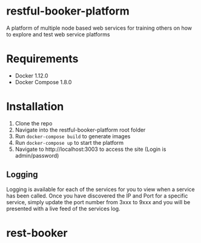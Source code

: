 # restful-booker-platform
A platform of multiple node based web services for training others on how to explore and test web service platforms

# Requirements
- Docker 1.12.0
- Docker Compose 1.8.0

# Installation
1. Clone the repo
2. Navigate into the restful-booker-platform root folder
3. Run ```docker-compose build``` to generate images
4. Run ```docker-compose up``` to start the platform
5. Navigate to http://localhost:3003 to access the site (Login is admin/password)

## Logging
Logging is available for each of the services for you to view when a service has been called. Once you have discovered the IP and Port for a specific service, simply update the port number from 3xxx to 9xxx and you will be presented with a live feed of the services log.
# rest-booker
